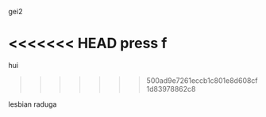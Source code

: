 gei2

<<<<<<< HEAD
press f
=======
hui
>>>>>>> 500ad9e7261eccb1c801e8d608cf1d83978862c8

lesbian
raduga

